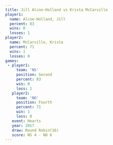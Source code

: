 ```yaml
---
title: Jill Alcoe-Holland vs Krista McCarville
player1:                   
  name: Alcoe-Holland, Jill
  percent: 83              
  wins: 0                  
  losses: 1                
player2:                   
  name: McCarville, Krista 
  percent: 71              
  wins: 1                  
  losses: 0                
games:
 - player1:          
     team: 'NS'      
     position: Second
     percent: 83     
     win: 0          
     loss: 1         
   player2:          
     team: 'NO'      
     position: Fourth
     percent: 71     
     win: 1          
     loss: 0         
   event: Hearts        
   year: 2017           
   draw: Round Robin(16)
   score: NS 4 - NO 6   
---
```

